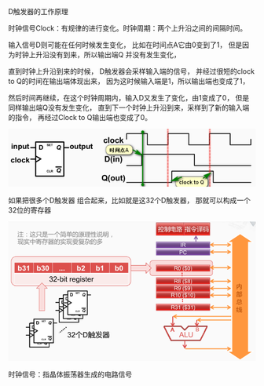 D触发器的工作原理 

时钟信号Clock：有规律的进行变化。时钟周期：两个上升沿之间的间隔时间。

输入信号D则可能在任何时候发生变化， 比如在时间点A它由0变到了1， 但是因为时钟上升沿没有到来，所以输出端Q 并没有发生变化，

直到时钟上升沿到来的时候， D触发器会采样输入端的信号， 并经过很短的clock to Q的时间在输出端体现出来， 因为这时候输入端是1，所以输出端也变成了1， 

然后时间再继续，在这个时钟周期内，输入D又发生了变化，由1变成了0， 但是同样输出端Q没有发生变化， 直到下一个时钟上升沿到来，采样到了新的输入端的指令， 再经过Clock to Q输出端也变成了0。

![image-20201106163620471](assets/image-20201106163620471.png)

如果把很多个D触发器 组合起来，比如就是这32个D触发器， 那就可以构成一个32位的寄存器

![image-20201106163837069](assets/image-20201106163837069.png)

时钟信号：指晶体振荡器生成的电路信号